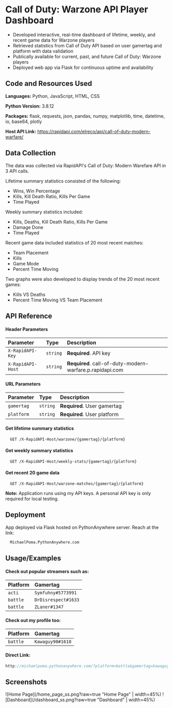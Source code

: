 
# Call of Duty: Warzone API Player Dashboard

- Developed interactive, real-time dashboard of lifetime, weekly, and recent game data for Warzone players
- Retrieved statistics from Call of Duty API based on user gamertag and platform with data validation
- Publically available for current, past, and future Call of Duty: Warzone players
- Deployed web app via Flask for continuous uptime and availability
## Code and Resources Used


**Languages:** Python, JavaScript, HTML, CSS

**Python Version:** 3.8.12

**Packages:** flask, requests, json, pandas, numpy, matplotlib, time, datetime, io, base64, plotly

**Host API Link:** https://rapidapi.com/elreco/api/call-of-duty-modern-warfare/
## Data Collection

The data was collected via RapidAPI's Call of Duty: Modern Warefare API in 3 API calls.

Lifetime summary statistics consisted of the following:
- Wins, Win Percentage
- Kills, Kill Death Ratio, Kills Per Game
- Time Played

Weekly summary statistics included:
- Kills, Deaths, Kill Death Ratio, Kills Per Game
- Damage Done
- Time Played

Recent game data included statistics of 20 most recent matches:
- Team Placement
- Kills
- Game Mode
- Percent Time Moving

Two graphs were also developed to display trends of the 20 most recent games:
- Kills VS Deaths
- Percent Time Moving VS Team Placement
## API Reference

#### Header Parameters
| Parameter  | Type     | Description                 |
| :--------  | :------- | :------------------------------ |
| `X-RapidAPI-Key`  | `string` | **Required**. API key       |
| `X-RapidAPI-Host`  | `string` | **Required**. call-of-duty-modern-warfare.p.rapidapi.com |

#### URL Parameters

| Parameter  | Type     | Description                 |
| :--------  | :------- | :-------------------------- |
| `gamertag` | `string` | **Required**. User gamertag |
| `platform` | `string` | **Required**. User platform |

#### Get lifetime summary statistics

```http
  GET /X-RapidAPI-Host/warzone/{gamertag}/{platform}
```

#### Get weekly summary statistics

```http
  GET /X-RapidAPI-Host/weekly-stats/{gamertag}/{platform}
```

#### Get recent 20 game data

```http
  GET /X-RapidAPI-Host/warzone-matches/{gamertag}/{platform}
```

**Note:** Application runs using my API keys. A personal API key is only required for local testing.


## Deployment

App deployed via Flask hosted on PythonAnywhere server. Reach at the link:

```bash
  MichaelPoma.PythonAnywhere.com
```


## Usage/Examples

#### Check out popular streamers such as:

| Platform  | Gamertag         |
| :--------  | :-------------- |
| `acti`  | `Symfuhny#5773991` |
| `battle`  | `DrDisrespect#1633` |
| `battle`  | `ZLaner#1347` |


#### Check out my profile too:

| Platform  | Gamertag         |
| :--------  | :-------------- |
| `battle`  | `Kawaguy90#1610` |

#### Direct Link:

```javascript
http://michaelpoma.pythonanywhere.com/?platform=battle&gamertag=kawaguy90%231610
```


## Screenshots

![Home Page](/home_page_ss.png?raw=true "Home Page" | width=45%)
![Dashboard](/dashboard_ss.png?raw=true "Dashboard" | width=45%)

